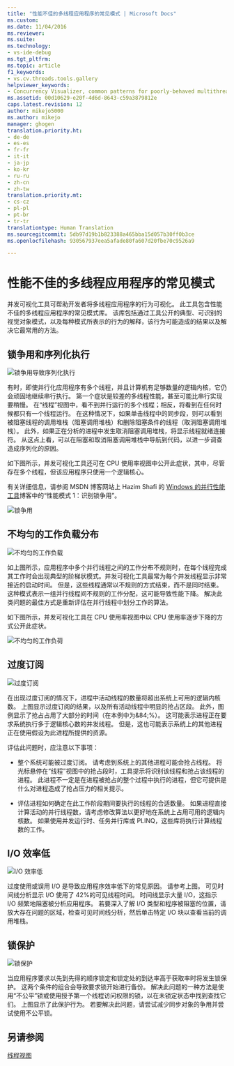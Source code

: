```yaml
---
title: "性能不佳的多线程应用程序的常见模式 | Microsoft Docs"
ms.custom: 
ms.date: 11/04/2016
ms.reviewer: 
ms.suite: 
ms.technology:
- vs-ide-debug
ms.tgt_pltfrm: 
ms.topic: article
f1_keywords:
- vs.cv.threads.tools.gallery
helpviewer_keywords:
- Concurrency Visualizer, common patterns for poorly-behaved multithreaded applications
ms.assetid: 00d10629-e20f-4d6d-8643-c59a3879812e
caps.latest.revision: 12
author: mikejo5000
ms.author: mikejo
manager: ghogen
translation.priority.ht:
- de-de
- es-es
- fr-fr
- it-it
- ja-jp
- ko-kr
- ru-ru
- zh-cn
- zh-tw
translation.priority.mt:
- cs-cz
- pl-pl
- pt-br
- tr-tr
translationtype: Human Translation
ms.sourcegitcommit: 5db97d19b1b823388a465bba15d057b30ff0b3ce
ms.openlocfilehash: 930567937eea5afade80fa607d20fbe70c9526a9

---
```

# <a name="common-patterns-for-poorly-behaved-multithreaded-applications"></a>性能不佳的多线程应用程序的常见模式
并发可视化工具可帮助开发者将多线程应用程序的行为可视化。 此工具包含性能不佳的多线程应用程序的常见模式库。 该库包括通过工具公开的典型、可识别的视觉对象模式，以及每种模式所表示的行为的解释，该行为可能造成的结果以及解决它最常用的方法。  
  
## <a name="lock-contention-and-serialized-execution"></a>锁争用和序列化执行  
 ![锁争用导致序列化执行](../profiling/media/lockcontention_serialized.png "LockContention_Serialized")  
  
 有时，即使并行化应用程序有多个线程，并且计算机有足够数量的逻辑内核，它仍会顽固地继续串行执行。 第一个症状是较差的多线程性能，甚至可能比串行实现要稍慢。 在“线程”视图中，看不到并行运行的多个线程；相反，将看到在任何时候都只有一个线程运行。 在这种情况下，如果单击线程中的同步段，则可以看到被阻塞线程的调用堆栈（阻塞调用堆栈）和删除阻塞条件的线程（取消阻塞调用堆栈）。 此外，如果正在分析的进程中发生取消阻塞调用堆栈，将显示线程就绪连接符。 从这点上看，可以在阻塞和取消阻塞调用堆栈中导航到代码，以进一步调查造成序列化的原因。  
  
 如下图所示，并发可视化工具还可在 CPU 使用率视图中公开此症状，其中，尽管存在多个线程，但该应用程序只使用一个逻辑核心。  
  
 有关详细信息，请参阅 MSDN 博客网站上 Hazim Shafi 的 [Windows 的并行性能工具](http://go.microsoft.com/fwlink/?LinkID=160569)博客中的“性能模式 1：识别锁争用”。  
  
 ![锁争用](../profiling/media/lockcontention_2.png "LockContention_2")  
  
## <a name="uneven-workload-distribution"></a>不均匀的工作负载分布  
 ![不均匀的工作负载](../profiling/media/unevenworkload_1.png "UnevenWorkLoad_1")  
  
 如上图所示，应用程序中多个并行线程之间的工作分布不规则时，在每个线程完成其工作时会出现典型的阶梯状模式。并发可视化工具最常为每个并发线程显示非常接近的启动时间。 但是，这些线程通常以不规则的方式结束，而不是同时结束。 这种模式表示一组并行线程间不规则的工作分配，这可能导致性能下降。 解决此类问题的最佳方式是重新评估在并行线程中划分工作的算法。  
  
 如下图所示，并发可视化工具在 CPU 使用率视图中以 CPU 使用率逐步下降的方式公开此症状。  
  
 ![不均匀的工作负荷](../profiling/media/unevenworkload_2.png "UnevenWorkload_2")  
  
## <a name="oversubscription"></a>过度订阅  
 ![过度订阅](../profiling/media/oversubscription.png "Oversubscription")  
  
 在出现过度订阅的情况下，进程中活动线程的数量将超出系统上可用的逻辑内核数。 上图显示过度订阅的结果，以及所有活动线程中明显的抢占区段。 此外，图例显示了抢占占用了大部分的时间（在本例中为&84;%）。 这可能表示进程正在要求系统执行多于逻辑核心数的并发线程。 但是，这也可能表示系统上的其他进程正在使用假设为此进程所提供的资源。  
  
 评估此问题时，应注意以下事项：  
  
-   整个系统可能被过度订阅。 请考虑到系统上的其他进程可能会抢占线程。 将光标悬停在“线程”视图中的抢占段时，工具提示将识别该线程和抢占该线程的进程。 此进程不一定是在进程被抢占的整个过程中执行的进程，但它可提供是什么对进程造成了抢占压力的相关提示。  
  
-   评估进程如何确定在此工作阶段期间要执行的线程的合适数量。 如果进程直接计算活动的并行线程数，请考虑修改算法以更好地在系统上占用可用的逻辑内核数。 如果使用并发运行时、任务并行库或 PLINQ，这些库将执行计算线程数的工作。  
  
## <a name="inefficient-io"></a>I/O 效率低  
 ![I/O 效率低](../profiling/media/inefficient_io.png "Inefficient_IO")  
  
 过度使用或误用 I/O 是导致应用程序效率低下的常见原因。 请参考上图。 可见时间线分析显示 I/O 使用了 42%的可见线程时间。 时间线显示大量 I/O，这指示 I/O 频繁地阻塞被分析应用程序。 若要深入了解 I/O 类型和程序被阻塞的位置，请放大存在问题的区域，检查可见时间线分析，然后单击特定 I/O 块以查看当前的调用堆栈。  
  
## <a name="lock-convoys"></a>锁保护  
 ![锁保护](../profiling/media/lock_convoys.png "Lock_Convoys")  
  
 当应用程序要求以先到先得的顺序锁定和锁定处的到达率高于获取率时将发生锁保护。 这两个条件的组合会导致要求锁开始进行备份。 解决此问题的一种方法是使用“不公平”锁或使用授予第一个线程访问权限的锁，以在未锁定状态中找到查找它们。 上图显示了此保护行为。 若要解决此问题，请尝试减少同步对象的争用并尝试使用不公平锁。  
  
## <a name="see-also"></a>另请参阅  
 [线程视图](../profiling/threads-view-parallel-performance.md)


<!--HONumber=Feb17_HO4-->


